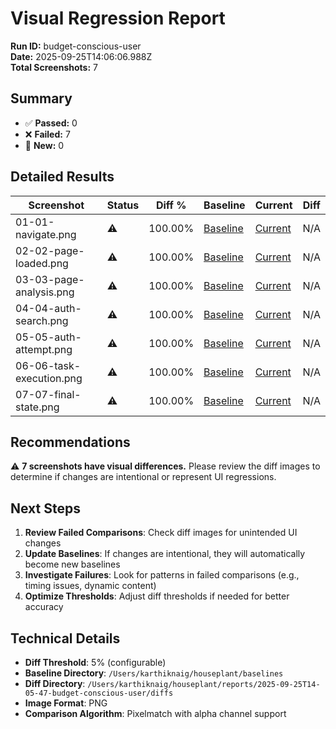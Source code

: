 # Visual Regression Report

**Run ID:** budget-conscious-user  
**Date:** 2025-09-25T14:06:06.988Z  
**Total Screenshots:** 7

## Summary

- ✅ **Passed:** 0
- ❌ **Failed:** 7  
- 📸 **New:** 0

## Detailed Results

| Screenshot | Status | Diff % | Baseline | Current | Diff |
|------------|--------|--------|----------|---------|------|
| 01-01-navigate.png | ⚠️ | 100.00% | [Baseline](01-01-navigate.png) | [Current](01-01-navigate.png) | N/A |
| 02-02-page-loaded.png | ⚠️ | 100.00% | [Baseline](02-02-page-loaded.png) | [Current](02-02-page-loaded.png) | N/A |
| 03-03-page-analysis.png | ⚠️ | 100.00% | [Baseline](03-03-page-analysis.png) | [Current](03-03-page-analysis.png) | N/A |
| 04-04-auth-search.png | ⚠️ | 100.00% | [Baseline](04-04-auth-search.png) | [Current](04-04-auth-search.png) | N/A |
| 05-05-auth-attempt.png | ⚠️ | 100.00% | [Baseline](05-05-auth-attempt.png) | [Current](05-05-auth-attempt.png) | N/A |
| 06-06-task-execution.png | ⚠️ | 100.00% | [Baseline](06-06-task-execution.png) | [Current](06-06-task-execution.png) | N/A |
| 07-07-final-state.png | ⚠️ | 100.00% | [Baseline](07-07-final-state.png) | [Current](07-07-final-state.png) | N/A |

## Recommendations

⚠️ **7 screenshots have visual differences.** Please review the diff images to determine if changes are intentional or represent UI regressions.

## Next Steps

1. **Review Failed Comparisons**: Check diff images for unintended UI changes
2. **Update Baselines**: If changes are intentional, they will automatically become new baselines
3. **Investigate Failures**: Look for patterns in failed comparisons (e.g., timing issues, dynamic content)
4. **Optimize Thresholds**: Adjust diff thresholds if needed for better accuracy

## Technical Details

- **Diff Threshold**: 5% (configurable)
- **Baseline Directory**: `/Users/karthiknaig/houseplant/baselines`
- **Diff Directory**: `/Users/karthiknaig/houseplant/reports/2025-09-25T14-05-47-budget-conscious-user/diffs`
- **Image Format**: PNG
- **Comparison Algorithm**: Pixelmatch with alpha channel support
